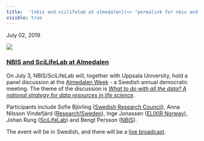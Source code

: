 ```yaml
---
title:  '[nbis and scilifelab at almedalen](<> "permalink for nbis and scilifelab at almedalen")'
visible: true
---
```

    

July 02, 2019

[![](/assets/img/logos/icon-share-twitter.png)](<https://twitter.com/share?url=https://nbis.se/news/2019/07/02/almedalen/> "Tweet it!")

###  [NBIS and SciLifeLab at Almedalen](<> "Permalink for NBIS and SciLifeLab at Almedalen")

On July 3, NBIS/SciLifeLab will, together with Uppsala University, hold a panel discussion at the [Almedalen Week](<http://www.almedalsveckan.info/english>) \- a Swedish annual democratic meeting. The theme of the discussion is [_What to do with all the data? A national strategy for data resources in life science_](<http://program.almedalsveckan.info/event/user-view/58585>).

Participants include Sofie Björling ([Swedish Research Council](<https://vr.se>)), Anna Nilsson Vindefjärd ([Research!Sweden](<http://www.forskasverige.se/english/>)), Inge Jonassen ([ELIXIR Norway](<https://www.elixir-norway.org/>)), Johan Rung ([SciLifeLab](<https://www.scilifelab.se>)) and Bengt Persson ([NBIS](<https://nbis.se>)).

The event will be in Swedish, and there will be a [live broadcast](<http://media.medfarm.uu.se/play/video/8941/>).
